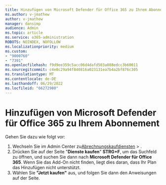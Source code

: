 ```yaml
---
title: Hinzufügen von Microsoft Defender für Office 365 zu Ihrem Abonnement
ms.author: v-jmathew
author: v-jmathew
manager: dansimp
audience: Admin
ms.topic: article
ms.service: o365-administration
ROBOTS: NOINDEX, NOFOLLOW
ms.localizationpriority: medium
ms.custom:
- "9000760"
- "7391"
ms.openlocfilehash: f9d9ee359c5acc06d4dafd503a088edcc3b60011
ms.sourcegitcommit: c4e8c29a94f840816a023131ea7b4a2bf876c305
ms.translationtype: MT
ms.contentlocale: de-DE
ms.lasthandoff: 06/29/2022
ms.locfileid: "66272980"
---
```

# <a name="add-microsoft-defender-for-office-365-to-your-subscription"></a>Hinzufügen von Microsoft Defender für Office 365 zu Ihrem Abonnement

Gehen Sie dazu wie folgt vor:

1. Wechseln Sie im Admin Center zu[Abrechnungskaufdiensten](https://go.microsoft.com/fwlink/p/?linkid=868433) > .
2. Drücken Sie auf der Seite "**Dienste kaufen**" **STRG+F**, um das Suchfeld zu öffnen, und suchen Sie dann nach **Microsoft Defender für Office 365**. Wenn Sie das Add-On nicht finden, liegt dies daran, dass Ihr Plan das Hinzufügen nicht unterstützt.
3. Wählen Sie **"Jetzt kaufen"** aus, und folgen Sie dann den Anweisungen auf der Seite.
